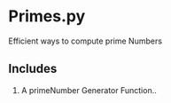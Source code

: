 # Primes.py

Efficient ways to compute prime Numbers
## Includes
1. A primeNumber Generator Function..
